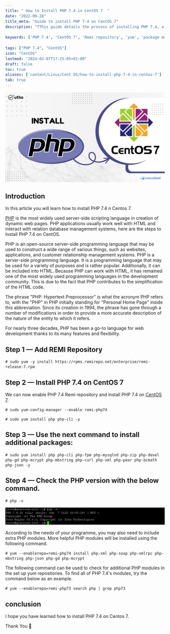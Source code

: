 ```yaml
---
title: " How to Install PHP 7.4 in CentOS 7  "
date: "2022-09-28"
title_meta: "Guide to install PHP 7.4 on CentOS 7"
description: "TThis guide details the process of installing PHP 7.4, a widely-used version of PHP, on your CentOS 7 system. It covers enabling the Remi repository for PHP 7.4 packages, installing the core PHP package and any additional desired modules, and verifying the installation."

keywords: ['PHP 7.4', 'CentOS 7', 'Remi repository', 'yum', 'package manager']

tags: ["PHP 7.4", "CentOS"]
icon: "CentOS"
lastmod: "2024-03-07T17:25:05+01:00"
draft: false
toc: true
aliases: ['content/Linux/Cent OS/how-to-install-php-7-4-in-centos-7']
tab: true
---
```


![](images/How-to-Install-PHP-7.4-in-CentOS-7_utho.jpg)

## Introduction

In this article you will learn how to install PHP 7.4 n Centos 7.

[PHP](https://en.wikipedia.org/wiki/PHP) is the most widely used server-side scripting language in creation of dynamic web pages. PHP applications usually work well with HTML and interact with relation database management systems, here are the steps to Install PHP 7.4 on CentOS.

PHP is an open-source server-side programming language that may be used to construct a wide range of various things, such as websites, applications, and customer relationship management systems. PHP is a server-side programming language. It is a programming language that may be used for a variety of purposes and is rather popular. Additionally, it can be included into HTML. Because PHP can work with HTML, it has remained one of the most widely used programming languages in the development community. This is due to the fact that PHP contributes to the simplification of the HTML code.

The phrase "PHP: Hypertext Preprocessor" is what the acronym PHP refers to, with the "PHP" in PHP initially standing for "Personal Home Page" inside this abbreviation. Since its creation in 1994, the phrase has gone through a number of modifications in order to provide a more accurate description of the nature of the entity to which it refers.

For nearly three decades, PHP has been a go-to language for web development thanks to its many features and flexibility.

## **Step 1 — Add REMI Repository**

```
# sudo yum -y install https://rpms.remirepo.net/enterprise/remi-release-7.rpm
```

## **Step 2 —** **Install PHP 7.4 on CentOS 7**

We can now enable PHP 7.4 Remi repository and install PHP 7.4 on [CentOS 7](https://utho.com/docs/tutorial/how-to-add-a-user-and-grant-root-privileges-on-centos-7/).

```
# sudo yum-config-manager --enable remi-php74
```

```
# sudo yum install php php-cli -y
```

## **Step 3** **—** Use the next command to install additional packages:

```
# sudo yum install php php-cli php-fpm php-mysqlnd php-zip php-devel php-gd php-mcrypt php-mbstring php-curl php-xml php-pear php-bcmath php-json -y
```

## **Step 4 —** Check the PHP version with the below command.

```
# php -v
```

![command output](images/image-174.png)

According to the needs of your programme, you may also need to include extra PHP modules. More helpful PHP modules will be installed using the following command.

```
# yum --enablerepo=remi-php74 install php-xml php-soap php-xmlrpc php-mbstring php-json php-gd php-mcrypt
```

The following command can be used to check for additional PHP modules in the set up yum repositories. To find all of PHP 7.4's modules, try the command below as an example.

```
# yum --enablerepo=remi-php73 search php | grep php73
```

## conclusion

I hope you have learned how to install PHP 7.4 on Centos 7.

Thank You 🙂
